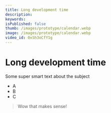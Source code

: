 ```yaml
---
title: Long development time
description: 
keywords: 
isPublished: false
thumb: /images/prototype/calendar.webp
image: /images/prototype/calendar.webp
video_id: 0xSh3oCfY1g
---
```

# Long development time

Some super smart text about the subject

- A 
- B
- C

> Wow that makes sense!